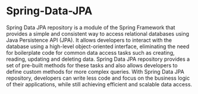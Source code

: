 # Spring-Data-JPA
Spring Data JPA repository is a module of the Spring Framework that provides a simple and consistent way to access relational databases using Java Persistence API (JPA). It allows developers to interact with the database using a high-level object-oriented interface, eliminating the need for boilerplate code for common data access tasks such as creating, reading, updating and deleting data. Spring Data JPA repository provides a set of pre-built methods for these tasks and also allows developers to define custom methods for more complex queries. With Spring Data JPA repository, developers can write less code and focus on the business logic of their applications, while still achieving efficient and scalable data access.
